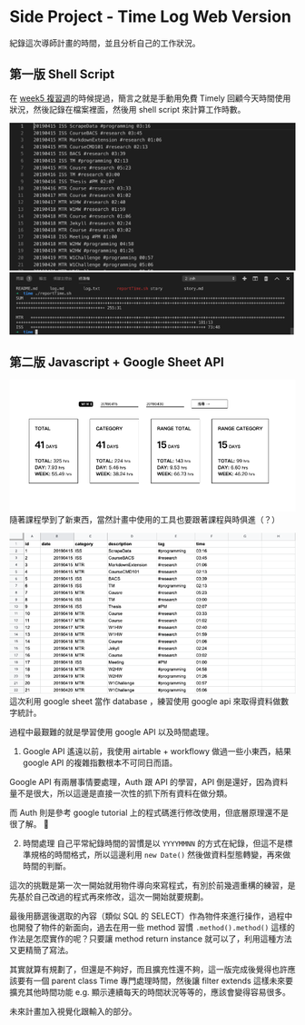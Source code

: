 # Side Project - Time Log Web Version 
紀錄這次導師計畫的時間，並且分析自己的工作狀況。

## 第一版 Shell Script 

在 [week5 複習週](../../week5/hw1.md)的時候提過，簡言之就是手動用免費 Timely 回顧今天時間使用狀況，然後記錄在檔案裡面，然後用 shell script 來計算工作時數。

![](2019-05-27-21-47-37.png)
![](2019-05-27-21-48-21.png)

## 第二版 Javascript + Google Sheet API 

![](2019-05-27-21-42-10.png)
隨著課程學到了新東西，當然計畫中使用的工具也要跟著課程與時俱進（？）

![](2019-05-27-21-49-37.png)
這次利用 google sheet 當作 database ，練習使用 google api 來取得資料做數字統計。

過程中最艱難的就是學習使用 google API 以及時間處理。

1. Google API
遙遠以前，我使用 airtable + workflowy 做過一些小東西，結果 google API 的複雜指數根本不可同日而語。

Google API 有兩層事情要處理，Auth 跟 API 的學習，API 倒是還好，因為資料量不是很大，所以這邊是直接一次性的抓下所有資料在做分類。

而 Auth 則是參考 google tutorial 上的程式碼進行修改使用，但底層原理還不是很了解。 

2. 時間處理
自己平常紀錄時間的習慣是以 `YYYYMMNN` 的方式在紀錄，但這不是標準規格的時間格式，所以這邊利用 `new Date()` 然後做資料型態轉變，再來做時間的判斷。

這次的挑戰是第一次一開始就用物件導向來寫程式，有別於前幾週重構的練習，是先基於自己改過的程式再來修改，這次一開始就要規劃。

最後用篩選後選取的內容（類似 SQL 的 SELECT）作為物件來進行操作，過程中也開發了物件的新面向，過去在用一些 method 習慣 `.method().method()` 這樣的作法是怎麼實作的呢？只要讓 method return instance 就可以了，利用這種方法又更精簡了寫法。

其實就算有規劃了，但還是不夠好，而且擴充性還不夠，這一版完成後覺得也許應該要有一個 parent class Time 專門處理時間，然後讓 filter extends 這樣未來要擴充其他時間功能 e.g. 顯示連續每天的時間狀況等等的，應該會變得容易很多。

未來計畫加入視覺化跟輸入的部分。



